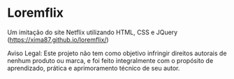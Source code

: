 # Loremflix
Um imitação do site Netflix utilizando HTML, CSS e JQuery (https://xima87.github.io/loremflix/)

Aviso Legal: Este projeto não tem como objetivo infringir direitos autorais de nenhum produto ou marca, e foi feito integralmente com o propósito de aprendizado, prática e aprimoramento técnico de seu autor.
